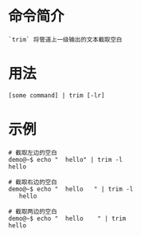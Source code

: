 # 命令简介 

    `trim` 将管道上一级输出的文本截取空白

# 用法

    [some command] | trim [-lr]
    
# 示例

    # 截取左边的空白
    demo@~$ echo "  hello" | trim -l
    hello
    
    # 截取右边的空白
    demo@~$ echo "  hello   " | trim -l
       hello 
        
    # 截取两边的空白
    demo@~$ echo "  hello    " | trim
    hello
    
    
